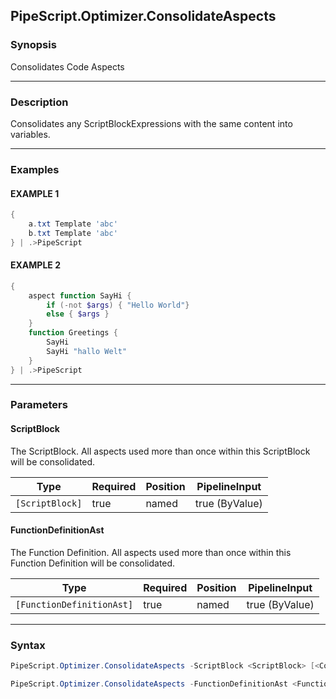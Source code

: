 PipeScript.Optimizer.ConsolidateAspects
---------------------------------------




### Synopsis
Consolidates Code Aspects



---


### Description

Consolidates any ScriptBlockExpressions with the same content into variables.



---


### Examples
#### EXAMPLE 1
```PowerShell
{        
    a.txt Template 'abc'
    b.txt Template 'abc'
} | .>PipeScript
```

#### EXAMPLE 2
```PowerShell
{
    aspect function SayHi {
        if (-not $args) { "Hello World"}
        else { $args }
    }
    function Greetings {
        SayHi
        SayHi "hallo Welt"
    }
} | .>PipeScript
```



---


### Parameters
#### **ScriptBlock**

The ScriptBlock.  All aspects used more than once within this ScriptBlock will be consolidated.






|Type           |Required|Position|PipelineInput |
|---------------|--------|--------|--------------|
|`[ScriptBlock]`|true    |named   |true (ByValue)|



#### **FunctionDefinitionAst**

The Function Definition.  All aspects used more than once within this Function Definition will be consolidated.






|Type                     |Required|Position|PipelineInput |
|-------------------------|--------|--------|--------------|
|`[FunctionDefinitionAst]`|true    |named   |true (ByValue)|





---


### Syntax
```PowerShell
PipeScript.Optimizer.ConsolidateAspects -ScriptBlock <ScriptBlock> [<CommonParameters>]
```
```PowerShell
PipeScript.Optimizer.ConsolidateAspects -FunctionDefinitionAst <FunctionDefinitionAst> [<CommonParameters>]
```
